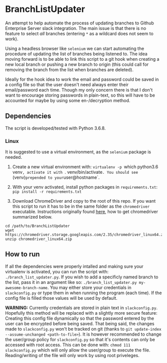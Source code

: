 # BranchListUpdater

An attempt to help automate the process of updating branches to Github Enterprise Server slack integration.
The main issue is that there is no feature to select _all_ branches (entering `*` as a wildcard does not seem to work).

Using a headless browser like `selenium` we can start automating the procedure of updating the list of branches being listened to. The idea moving forward is to be able to link this script to a git hook when creating a new local branch or pushing a new branch to origin (this could call for removing the branch from the list when branches are deleted).

Ideally for the hook idea to work the email and password could be saved in a config file so that the user doesn't need always enter their email/password each time. Though my only concern there is that I don't want to encourage storing passwords in plain-text, so this will have to be accounted for maybe by using some en-/decryption method.

## Dependencies

The script is developed/tested with Python 3.6.8.

### Linux

It is suggested to use a virtual environment, as the `selenium` package is needed.

1. Create a new virtual environment with: `virtualenv -p `which python3.6 venv`, activate it with `. venv/bin/activate`. You should see `(venv)` prepended to your `user@hostname`.

2. With your venv activated, install python packages in `requirements.txt`: `pip install -r requirements.txt`

3. Download ChromeDriver and copy to the root of this repo. If you want this script to run it has to be in the same folder as the `chromedriver` executable. Instructions originally found [here](https://blog.testproject.io/2018/02/20/chrome-headless-selenium-python-linux-servers/), how to get chromedriver summarized below.

```
cd /path/to/BranchListUpdater
wget https://chromedriver.storage.googleapis.com/2.35/chromedriver_linux64.zip
unzip chromedriver_linux64.zip
```

## How to run

If all the dependencies were properly intalled and making sure your virtualenv is activated, you can run the script with: `./branch_list_updater.py`.
If you wish to add a specificly named branch to the list, pass it in an argument like so: `./branch_list_updater.py my-awesome-branch-name`.
You may either store your credentials in `slackconfig.py` or type them in when running the program (each time). If the config file is filled those values will be used by default.

**WARNING:** Currently credentials are stored in plain text in `slackconfig.py`. Hopefully this method will be replaced with a slightly more secure feature: Creating this config file dynamically so that the password entered by the user can be encrypted before being saved.
That being said, the changes made to `slackconfig.py` won't be tracked on git (thanks to `git update-index --assume-unchanged <path-to-file>`).
It is however recommended to change the user/group policy for `slackconfig.py` so that it's contents can only be accessed with root access.
This can be done with: `chmod 111 slackconfig.py` which will only allow the user/group to execute the file. Reading/writing of the file will only work by using root priveleges.
